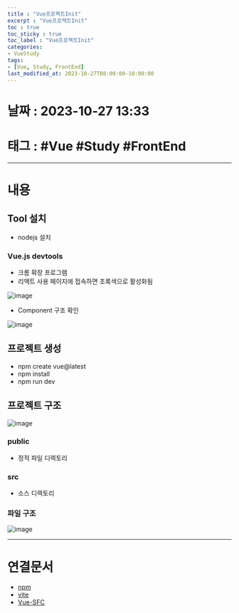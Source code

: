```yaml
---
title : "Vue프로젝트Init"
excerpt : "Vue프로젝트Init"
toc : true
toc_sticky : true
toc_label : "Vue프로젝트Init"
categories:
- VueStudy
tags:
- [Vue, Study, FrontEnd]
last_modified_at: 2023-10-27T08:00:00-10:00:00
---
```


# 날짜 : 2023-10-27 13:33

# 태그 : #Vue #Study #FrontEnd
---

# 내용

## Tool 설치
- nodejs 설치

### Vue.js devtools
- 크롬 확장 프로그램
- 리액트 사용 페이지에 접속하면 초록색으로 활성화됨
  
![image](../../assets/images/VueDevTool.png)
- Component 구조 확인
  
![image](../../assets/images/VueComponentStructure.png)

## 프로젝트 생성
- npm create vue@latest 
- npm install
- npm run dev

## 프로젝트 구조
  
![image](../../assets/images/VueProjectStructure.png)

### public
- 정적 파일 디렉토리

### src
- 소스 디렉토리

### 파일 구조
  
![image](../../assets/images/VueViteProjectStructure.png)

---

# 연결문서
- [npm](../../nodejs/nodejs-npm)
- [vite](../../webcommon/webcommon-vite)
- [Vue-SFC](../../vuestudy/vuestudy-VueSFC)